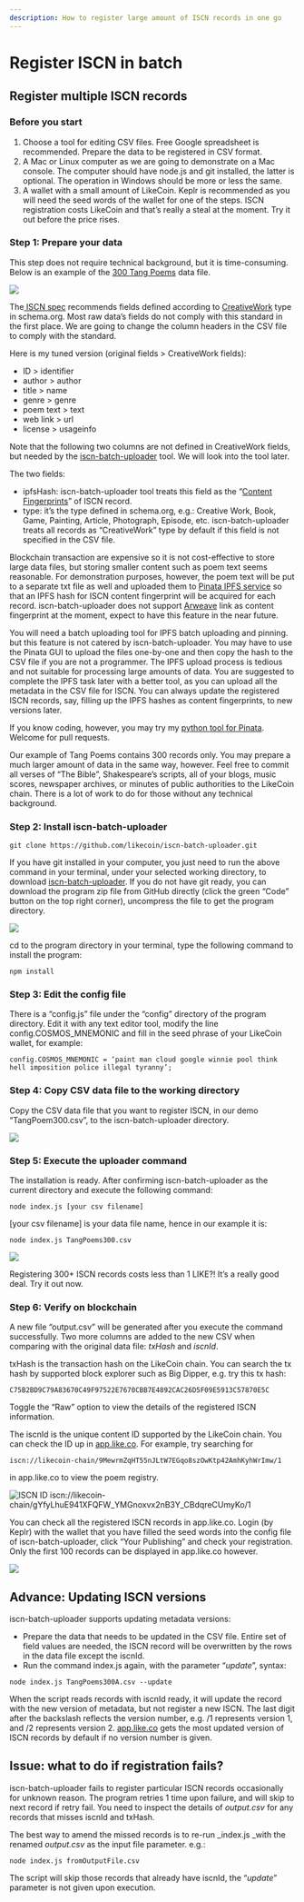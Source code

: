 ```yaml
---
description: How to register large amount of ISCN records in one go
---
```


# Register ISCN in batch

## Register multiple ISCN records

### Before you start <a href="a5db" id="a5db"></a>

1. Choose a tool for editing CSV files. Free Google spreadsheet is recommended. Prepare the data to be registered in CSV format.
2. A Mac or Linux computer as we are going to demonstrate on a Mac console. The computer should have node.js and git installed, the latter is optional. The operation in Windows should be more or less the same.
3. A wallet with a small amount of LikeCoin. Keplr is recommended as you will need the seed words of the wallet for one of the steps. ISCN registration costs LikeCoin and that’s really a steal at the moment. Try it out before the price rises.

### Step 1: Prepare your data <a href="bafb" id="bafb"></a>

This step does not require technical background, but it is time-consuming. Below is an example of the [300 Tang Poems](https://github.com/edmondyu/TangPoems300/blob/main/TangPoems300.csv) data file.

![](../../.gitbook/assets/iscn-batch-uploader-01.png)

The[ ISCN spec](https://iscn.io) recommends fields defined according to [CreativeWork](https://schema.org/CreativeWork) type in schema.org. Most raw data’s fields do not comply with this standard in the first place. We are going to change the column headers in the CSV file to comply with the standard.

Here is my tuned version (original fields > CreativeWork fields):

* ID > identifier
* author > author
* title > name
* genre > genre
* poem text > text
* web link > url
* license > usageinfo

Note that the following two columns are not defined in CreativeWork fields, but needed by the [iscn-batch-uploader](https://github.com/likecoin/iscn-batch-uploader) tool. We will look into the tool later.

The two fields:

* ipfsHash: iscn-batch-uploader tool treats this field as the “[Content Fingerprints](https://iscn.io/schema/contentFingerprints)” of ISCN record.
* type: it’s the type defined in schema.org, e.g.: Creative Work, Book, Game, Painting, Article, Photograph, Episode, etc. iscn-batch-uploader treats all records as “CreativeWork” type by default if this field is not specified in the CSV file.

Blockchain transaction are expensive so it is not cost-effective to store large data files, but storing smaller content such as poem text seems reasonable. For demonstration purposes, however, the poem text will be put to a separate txt file as well and uploaded  them to [Pinata IPFS service](https://www.pinata.cloud) so that  an IPFS hash for ISCN content fingerprint will be acquired for each record. iscn-batch-uploader does not support [Arweave](https://www.arweave.org) link as content fingerprint at the moment, expect to have this feature in the near future.

You will need a batch uploading tool for IPFS batch uploading and pinning. but this feature is not catered by iscn-batch-uploader. You may have to use the Pinata GUI to upload the files one-by-one and then copy the hash to the CSV file if you are not a programmer. The IPFS upload process is tedious and not suitable for processing large amounts of data.  You are suggested to complete the IPFS task later with a better tool, as you can upload all the metadata in the CSV file for ISCN. You can always update the registered ISCN records, say, filling up the IPFS hashes as content fingerprints, to new versions later.

If you know coding, however, you may try my [python tool for Pinata](https://github.com/edmondyu/pinata-python-util). Welcome for pull requests.

Our example of Tang Poems contains 300 records only. You may prepare a much larger amount of data in the same way, however. Feel free to commit all verses of “The Bible”, Shakespeare’s scripts, all of your blogs, music scores, newspaper archives, or minutes of public authorities to the LikeCoin chain. There is a lot of work to do for those without any technical background.

### Step 2: Install iscn-batch-uploader <a href="c676" id="c676"></a>

```
git clone https://github.com/likecoin/iscn-batch-uploader.git
```

If you have git installed in your computer, you just need to run the above command in your terminal, under your selected working directory, to download [iscn-batch-uploader](https://github.com/likecoin/iscn-batch-uploader). If you do not have git ready, you can download the program zip file from GitHub directly (click the green “Code” button on the top right corner), uncompress the file to get the program directory.

![](../../.gitbook/assets/iscn-batch-uploader-02.png)



cd to the program directory in your terminal, type the following command to install the program:

```
npm install
```

### Step 3: Edit the config file

There is a “config.js” file under the “config” directory of the program directory. Edit it with any text editor tool, modify the line config.COSMOS_MNEMONIC and fill in the seed phrase of your LikeCoin wallet, for example:

```
config.COSMOS_MNEMONIC = ‘paint man cloud google winnie pool think hell imposition police illegal tyranny’;
```

### Step 4: Copy CSV data file to the working directory <a href="f95a" id="f95a"></a>

Copy the CSV data file that you want to register ISCN, in our demo “TangPoem300.csv”, to the iscn-batch-uploader directory.

![](../../.gitbook/assets/iscn-batch-uploader-03.png)



### Step 5: Execute the uploader command <a href="3737" id="3737"></a>

The installation is ready. After confirming iscn-batch-uploader as the current directory and execute the following command:

```
node index.js [your csv filename]
```

\[your csv filename] is your data file name, hence in our example it is:

```
node index.js TangPoems300.csv
```

![](../../.gitbook/assets/iscn-batch-uploader-04.gif)

Registering 300+ ISCN records costs less than 1 LIKE?! It’s a really good deal. Try it out now.

### Step 6: Verify on blockchain <a href="c2b3" id="c2b3"></a>

A new file “output.csv” will be generated after you execute the command successfully. Two more columns are added to the new CSV when comparing with the original data file: _txHash_ and _iscnId_.

txHash is the transaction hash on the LikeCoin chain. You can search the tx hash by supported block explorer such as Big Dipper, e.g. try this tx hash:

```
C75B2BD9C79A83670C49F97522E7670CBB7E4892CAC26D5F09E5913C57870E5C
```

Toggle the “Raw” option to view the details of the registered ISCN information.

The iscnId is the unique content ID supported by the LikeCoin chain. You can check the ID up in [app.like.co](https://app.like.co). For example, try searching for

```
iscn://likecoin-chain/9MewrmZqHT55nJLtW7EGqo8szOwKtp42AmhKyhWrImw/1
```

in app.like.co to view the poem registry.

![ISCN ID iscn://likecoin-chain/gYfyLhuE941XFQFW_YMGnoxvx2nB3Y_CBdqreCUmyKo/1](../../.gitbook/assets/iscn-batch-uploader-05.png)

You can check all the registered ISCN records in app.like.co. Login (by Keplr) with the wallet that you have filled the seed words into the config file of iscn-batch-uploader, click “Your Publishing” and check your registration. Only the first 100 records can be displayed in app.like.co however.

![](../../.gitbook/assets/iscn-batch-uploader-06.png)

## Advance: Updating ISCN versions

iscn-batch-uploader supports updating metadata versions:

* Prepare the data that needs to be updated in the CSV file. Entire set of field values are needed, the ISCN record will be overwritten by the rows in the data file except the iscnId.
* Run the command index.js again, with the parameter “_update_”, syntax:

```
node index.js TangPoems300A.csv --update
```

When the script reads records with iscnId ready, it will update the record with the new version of metadata, but not register a new ISCN. The last digit after the backslash reflects the version number, e.g. /1 represents version 1, and /2 represents version 2. [app.like.co](https://app.like.co) gets the most updated version of ISCN records by default if no version number is given.

## Issue: what to do if registration fails?

iscn-batch-uploader fails to register particular ISCN records occasionally for unknown reason. The program retries 1 time upon failure, and will skip to next record if retry fail. You need to inspect the details of _output.csv_ for any records that misses iscnId and txHash.

The best way to amend the missed records is to re-run _index.js _with the renamed _output.csv_ as the input file parameter. e.g.:

```
node index.js fromOutputFile.csv
```

The script will skip those records that already have iscnId, the “_update_” parameter is not given upon execution.
